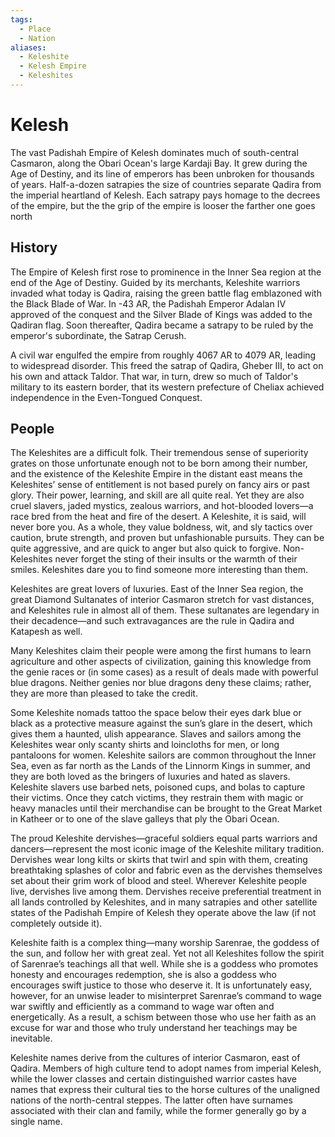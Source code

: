 ```yaml
---
tags:
  - Place
  - Nation
aliases:
  - Keleshite
  - Kelesh Empire
  - Keleshites
---
```

# Kelesh
The vast Padishah Empire of Kelesh dominates much of south-central Casmaron, along the Obari Ocean's large Kardaji Bay. It grew during the Age of Destiny, and its line of emperors has been unbroken for thousands of years. Half-a-dozen satrapies the size of countries separate Qadira from the imperial heartland of Kelesh. Each satrapy pays homage to the decrees of the empire, but the the grip of the empire is looser the farther one goes north

## History
The Empire of Kelesh first rose to prominence in the Inner Sea region at the end of the Age of Destiny. Guided by its merchants, Keleshite warriors invaded what today is Qadira, raising the green battle flag emblazoned with the Black Blade of War. In -43 AR, the Padishah Emperor Adalan IV approved of the conquest and the Silver Blade of Kings was added to the Qadiran flag. Soon thereafter, Qadira became a satrapy to be ruled by the emperor's subordinate, the Satrap Cerush.

A civil war engulfed the empire from roughly 4067 AR to 4079 AR, leading to widespread disorder. This freed the satrap of Qadira, Gheber III, to act on his own and attack Taldor. That war, in turn, drew so much of Taldor's military to its eastern border, that its western prefecture of Cheliax achieved independence in the Even-Tongued Conquest.

## People
The Keleshites are a difficult folk. Their tremendous sense of superiority grates on those unfortunate enough not to be born among their number, and the existence of the Keleshite Empire in the distant east means the Keleshites’ sense of entitlement is not based purely on fancy airs or past glory. Their power, learning, and skill are all quite real. Yet they are also cruel slavers, jaded mystics, zealous warriors, and hot-blooded lovers—a race bred from the heat and fire of the desert. A Keleshite, it is said, will never bore you. As a whole, they value boldness, wit, and sly tactics over caution, brute strength, and proven but unfashionable pursuits. They can be quite aggressive, and are quick to anger but also quick to forgive. Non-Keleshites never forget the sting of their insults or the warmth of their smiles. Keleshites dare you to find someone more interesting than them.

Keleshites are great lovers of luxuries. East of the Inner Sea region, the great Diamond Sultanates of interior Casmaron stretch for vast distances, and Keleshites rule in almost all of them. These sultanates are legendary in their decadence—and such extravagances are the rule in Qadira and Katapesh as well.

Many Keleshites claim their people were among the first humans to learn agriculture and other aspects of civilization, gaining this knowledge from the genie races or (in some cases) as a result of deals made with powerful blue dragons. Neither genies nor blue dragons deny these claims; rather, they are more than pleased to take the credit.

Some Keleshite nomads tattoo the space below their eyes dark blue or black as a protective measure against the sun’s glare in the desert, which gives them a haunted, ulish appearance. Slaves and sailors among the Keleshites wear only scanty shirts and loincloths for men, or long pantaloons for women. Keleshite sailors are common throughout the Inner Sea, even as far north as the Lands of the Linnorm Kings in summer, and they are both loved as the bringers of luxuries and hated as slavers. Keleshite slavers use barbed nets, poisoned cups, and bolas to capture their victims. Once they catch victims, they restrain them with magic or heavy manacles until their merchandise can be brought to the Great Market in Katheer or to one of the slave galleys that ply the Obari Ocean.

The proud Keleshite dervishes—graceful soldiers equal parts warriors and dancers—represent the most iconic image of the Keleshite military tradition. Dervishes wear long kilts or skirts that twirl and spin with them, creating breathtaking splashes of color and fabric even as the dervishes themselves set about their grim work of blood and steel. Wherever Keleshite people live, dervishes live among them. Dervishes receive preferential treatment in all lands controlled by Keleshites, and in many satrapies and other satellite states of the Padishah Empire of Kelesh they operate above the law (if not completely outside it).

Keleshite faith is a complex thing—many worship Sarenrae, the goddess of the sun, and follow her with great zeal. Yet not all Keleshites follow the spirit of Sarenrae’s teachings all that well. While she is a goddess who promotes honesty and encourages redemption, she is also a goddess who encourages swift justice to those who deserve it. It is unfortunately easy, however, for an unwise leader to misinterpret Sarenrae’s command to wage war swiftly and efficiently as a command to wage war often and energetically. As a result, a schism between those who use her faith as an excuse for war and those who truly understand her teachings may be inevitable.

Keleshite names derive from the cultures of interior Casmaron, east of Qadira. Members of high culture tend to adopt names from imperial Kelesh, while the lower classes and certain distinguished warrior castes have names that express their cultural ties to the horse cultures of the unaligned nations of the north-central steppes. The latter often have surnames associated with their clan and family, while the former generally go by a single name. 